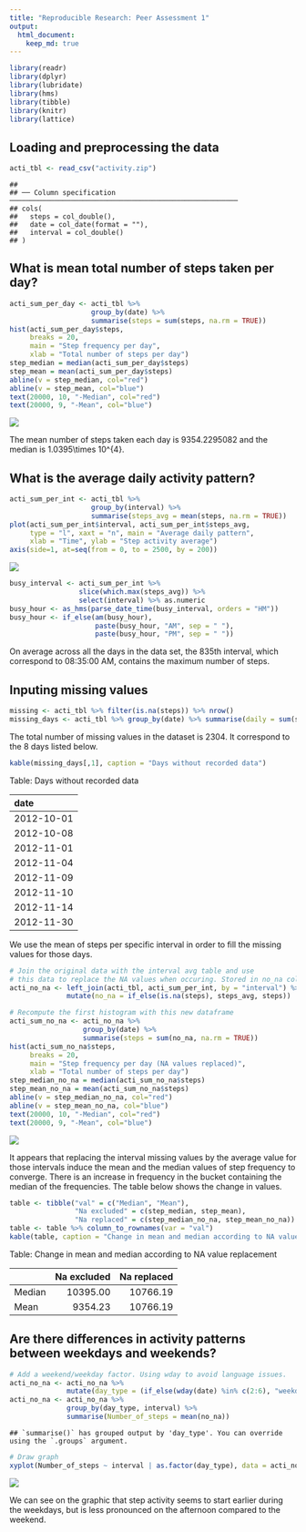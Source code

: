 ```yaml
---
title: "Reproducible Research: Peer Assessment 1"
output: 
  html_document:
    keep_md: true
---
```



```r
library(readr)
library(dplyr)
library(lubridate)
library(hms)
library(tibble)
library(knitr)
library(lattice)
```
## Loading and preprocessing the data


```r
acti_tbl <- read_csv("activity.zip")
```

```
## 
## ── Column specification ────────────────────────────────────────────────────────
## cols(
##   steps = col_double(),
##   date = col_date(format = ""),
##   interval = col_double()
## )
```


## What is mean total number of steps taken per day?


```r
acti_sum_per_day <- acti_tbl %>%  
                    group_by(date) %>% 
                    summarise(steps = sum(steps, na.rm = TRUE))
hist(acti_sum_per_day$steps, 
     breaks = 20, 
     main = "Step frequency per day",
     xlab = "Total number of steps per day")
step_median = median(acti_sum_per_day$steps)
step_mean = mean(acti_sum_per_day$steps)
abline(v = step_median, col="red")
abline(v = step_mean, col="blue")
text(20000, 10, "-Median", col="red")
text(20000, 9, "-Mean", col="blue")
```

![](PA1_template_files/figure-html/unnamed-chunk-3-1.png)<!-- -->
  
The mean number of steps taken each day is 9354.2295082 and 
the median is 1.0395\times 10^{4}.


## What is the average daily activity pattern?


```r
acti_sum_per_int <- acti_tbl %>%  
                    group_by(interval) %>% 
                    summarise(steps_avg = mean(steps, na.rm = TRUE))
plot(acti_sum_per_int$interval, acti_sum_per_int$steps_avg, 
     type = "l", xaxt = "n", main = "Average daily pattern", 
     xlab = "Time", ylab = "Step activity average")
axis(side=1, at=seq(from = 0, to = 2500, by = 200))
```

![](PA1_template_files/figure-html/unnamed-chunk-4-1.png)<!-- -->

```r
busy_interval <- acti_sum_per_int %>% 
                 slice(which.max(steps_avg)) %>% 
                 select(interval) %>% as.numeric
busy_hour <- as_hms(parse_date_time(busy_interval, orders = "HM"))
busy_hour <- if_else(am(busy_hour), 
                     paste(busy_hour, "AM", sep = " "), 
                     paste(busy_hour, "PM", sep = " "))
```

On average across all the days in the data set, the 835th interval, which correspond to 08:35:00 AM, contains the maximum number of steps.

## Inputing missing values

```r
missing <- acti_tbl %>% filter(is.na(steps)) %>% nrow()
missing_days <- acti_tbl %>% group_by(date) %>% summarise(daily = sum(steps, na.rm = FALSE)) %>% filter(is.na(daily))
```
The total number of missing values in the dataset is 2304.
It correspond to the 8 days listed below.

```r
kable(missing_days[,1], caption = "Days without recorded data")
```



Table: Days without recorded data

|date       |
|:----------|
|2012-10-01 |
|2012-10-08 |
|2012-11-01 |
|2012-11-04 |
|2012-11-09 |
|2012-11-10 |
|2012-11-14 |
|2012-11-30 |
We use the mean of steps per specific interval in order to fill the missing values for those days.

```r
# Join the original data with the interval avg table and use
# this data to replace the NA values when occuring. Stored in no_na column.
acti_no_na <- left_join(acti_tbl, acti_sum_per_int, by = "interval") %>% 
              mutate(no_na = if_else(is.na(steps), steps_avg, steps))

# Recompute the first histogram with this new dataframe
acti_sum_no_na <- acti_no_na %>%  
                  group_by(date) %>% 
                  summarise(steps = sum(no_na, na.rm = TRUE))
hist(acti_sum_no_na$steps, 
     breaks = 20, 
     main = "Step frequency per day (NA values replaced)",
     xlab = "Total number of steps per day")
step_median_no_na = median(acti_sum_no_na$steps)
step_mean_no_na = mean(acti_sum_no_na$steps)
abline(v = step_median_no_na, col="red")
abline(v = step_mean_no_na, col="blue")
text(20000, 10, "-Median", col="red")
text(20000, 9, "-Mean", col="blue")
```

![](PA1_template_files/figure-html/unnamed-chunk-7-1.png)<!-- -->

It appears that replacing the interval missing values by the average value for those intervals induce the mean and the median values of step frequency to converge. There is an increase in frequency in the bucket containing the median of the frequencies. The table below shows the change in values. 

```r
table <- tibble("val" = c("Median", "Mean"),
                "Na excluded" = c(step_median, step_mean), 
                "Na replaced" = c(step_median_no_na, step_mean_no_na))
table <- table %>% column_to_rownames(var = "val")
kable(table, caption = "Change in mean and median according to NA value replacement")
```



Table: Change in mean and median according to NA value replacement

|       | Na excluded| Na replaced|
|:------|-----------:|-----------:|
|Median |    10395.00|    10766.19|
|Mean   |     9354.23|    10766.19|


## Are there differences in activity patterns between weekdays and weekends?


```r
# Add a weekend/weekday factor. Using wday to avoid language issues.
acti_no_na <- acti_no_na %>% 
              mutate(day_type = (if_else(wday(date) %in% c(2:6), "weekday", "weekend")))
acti_no_na <- acti_no_na %>% 
              group_by(day_type, interval) %>%
              summarise(Number_of_steps = mean(no_na))
```

```
## `summarise()` has grouped output by 'day_type'. You can override using the `.groups` argument.
```

```r
# Draw graph
xyplot(Number_of_steps ~ interval | as.factor(day_type), data = acti_no_na, layout = c(1,2), type = "l")
```

![](PA1_template_files/figure-html/unnamed-chunk-9-1.png)<!-- -->

We can see on the graphic that step activity seems to start earlier during the weekdays, but is less pronounced on the afternoon compared to the weekend.



